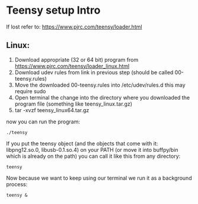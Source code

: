 # Teensy setup Intro

If lost refer to: https://www.pjrc.com/teensy/loader.html

## Linux:
1.  Download appropriate (32 or 64 bit) program from https://www.pjrc.com/teensy/loader_linux.html
2.  Download udev rules from link in previous step (should be called 00-teensy.rules)
3.  Move the downloaded 00-teensy.rules into /etc/udev/rules.d this may require sudo
4.  Open terminal the change into the directory where you downloaded the program file (something like teensy_linux.tar.gz)
5.  tar -xvzf teensy_linux64.tar.gz

now you can run the program: 

    ./teensy
    
If you put the teensy object (and the objects that come with it: libpng12.so.0, libusb-0.1.so.4) on your PATH (or move it into buffpy/bin which is already on the path) you can call it like this from any directory:

    teensy
    
Now because we want to keep using our terminal we run it as a background process:

    teensy &
